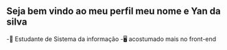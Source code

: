 ## Seja bem vindo ao meu perfil meu nome e Yan da silva 

-📖 Estudante de Sistema da informação
-🖥  acostumado mais no front-end
